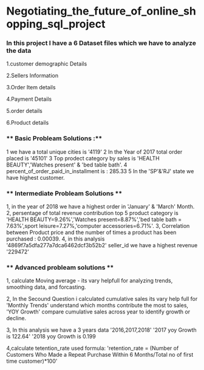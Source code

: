 # Negotiating_the_future_of_online_shopping_sql_project
### In this project I have a 6 Dataset files which we have to analyze the data

1.customer demographic Details

2.Sellers Information

3.Order Item details

4.Payment Details

5.order details

6.Product details

### ** Basic Probleam Solutions :**

 1 we have a total unique cities is '4119'
 2 In the Year of 2017 total order placed is '45101'
 3 Top prodect category by sales is 'HEALTH BEAUTY','Watches present' & 'bed table bath'.
 4 percent_of_order_paid_in_installment is : 285.33
 5 In the 'SP'&'RJ' state we have highest customer.

### ** Intermediate Probleam Solutions **

 1, in the year of 2018 we have a highest order in 'January' & 'March' Month.
 2, persentage of total revenue contribution top 5 product category is 'HEALTH BEAUTY=9.26%','Watches present=8.87%','bed table bath = 7.63%',sport leisure=7.27%,'computer accessories=6.71%'.
 3, Correlation between Product price and the number of times a product has been purchased : 0.00039.
 4, in this analysis '4869f7a5dfa277a7dca6462dcf3b52b2' seller_id we have a highest revenue '229472'

### ** Advanced probleam solutions **

1, calculate Moving average - its vary helpfull for analyzing trends, smoothing data, and forcasting.

2, In the Secound Question i calculated cumulative sales its vary help full for 'Monthly Trends' understand which months contribute the most to sales, 'YOY Growth' compare cumulative sales across year to identify growth or decline.

3, In this analysis we have a 3 years data '2016,2017,2018' '2017 yoy Growth is 122.64' '2018 yoy Growth is 0.199

4,calculate tetention_rate used formula: 'retention_rate = (Number of Customers Who Made a Repeat Purchase Within 6 Months/Total no of first time customer)*100'
